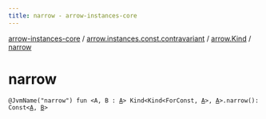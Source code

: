 ```yaml
---
title: narrow - arrow-instances-core
---
```


[arrow-instances-core](../../index.html) / [arrow.instances.const.contravariant](../index.html) / [arrow.Kind](index.html) / [narrow](./narrow.html)

# narrow

`@JvmName("narrow") fun <A, B : `[`A`](narrow.html#A)`> Kind<Kind<ForConst, `[`A`](narrow.html#A)`>, `[`A`](narrow.html#A)`>.narrow(): Const<`[`A`](narrow.html#A)`, `[`B`](narrow.html#B)`>`